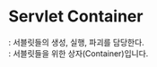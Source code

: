 Servlet Container</br>
======================
: 서블릿들의 생성, 실행, 파괴를 담당한다.</br>
: 서블릿들을 위한 상자(Container)입니다.
